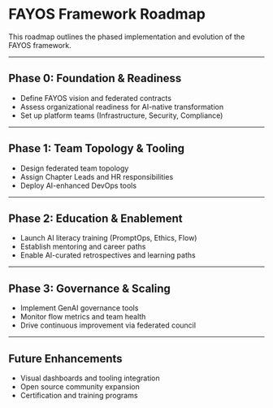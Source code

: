 # FAYOS Framework Roadmap

This roadmap outlines the phased implementation and evolution of the FAYOS framework.

---

## Phase 0: Foundation & Readiness

- Define FAYOS vision and federated contracts
- Assess organizational readiness for AI-native transformation
- Set up platform teams (Infrastructure, Security, Compliance)

---

## Phase 1: Team Topology & Tooling

- Design federated team topology
- Assign Chapter Leads and HR responsibilities
- Deploy AI-enhanced DevOps tools

---

## Phase 2: Education & Enablement

- Launch AI literacy training (PromptOps, Ethics, Flow)
- Establish mentoring and career paths
- Enable AI-curated retrospectives and learning paths

---

## Phase 3: Governance & Scaling

- Implement GenAI governance tools
- Monitor flow metrics and team health
- Drive continuous improvement via federated council

---

## Future Enhancements

- Visual dashboards and tooling integration
- Open source community expansion
- Certification and training programs
